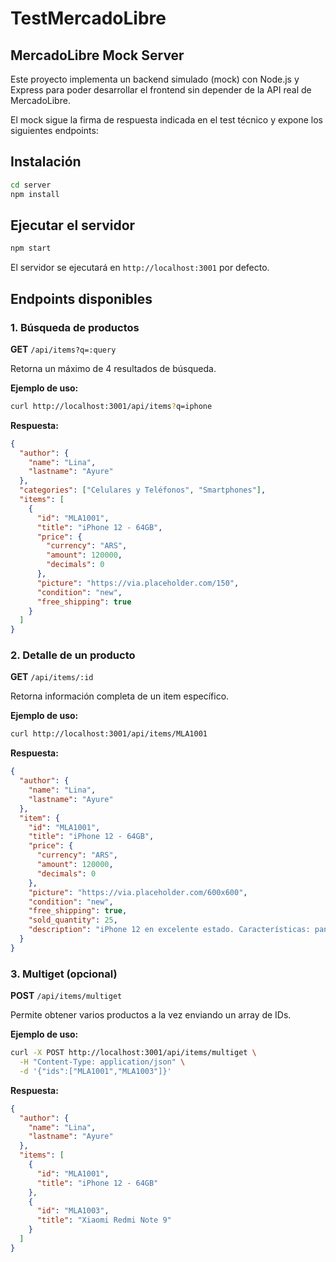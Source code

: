 # TestMercadoLibre

## MercadoLibre Mock Server

Este proyecto implementa un backend simulado (mock) con Node.js y Express para poder desarrollar el frontend sin depender de la API real de MercadoLibre.

El mock sigue la firma de respuesta indicada en el test técnico y expone los siguientes endpoints:

## Instalación

```bash
cd server
npm install
```

## Ejecutar el servidor

```bash
npm start
```

El servidor se ejecutará en `http://localhost:3001` por defecto.

## Endpoints disponibles

### 1. Búsqueda de productos

**GET** `/api/items?q=:query`

Retorna un máximo de 4 resultados de búsqueda.

**Ejemplo de uso:**
```bash
curl http://localhost:3001/api/items?q=iphone
```

**Respuesta:**
```json
{
  "author": { 
    "name": "Lina", 
    "lastname": "Ayure" 
  },
  "categories": ["Celulares y Teléfonos", "Smartphones"],
  "items": [
    {
      "id": "MLA1001",
      "title": "iPhone 12 - 64GB",
      "price": { 
        "currency": "ARS", 
        "amount": 120000, 
        "decimals": 0 
      },
      "picture": "https://via.placeholder.com/150",
      "condition": "new",
      "free_shipping": true
    }
  ]
}
```

### 2. Detalle de un producto

**GET** `/api/items/:id`

Retorna información completa de un item específico.

**Ejemplo de uso:**
```bash
curl http://localhost:3001/api/items/MLA1001
```

**Respuesta:**
```json
{
  "author": { 
    "name": "Lina", 
    "lastname": "Ayure" 
  },
  "item": {
    "id": "MLA1001",
    "title": "iPhone 12 - 64GB",
    "price": { 
      "currency": "ARS", 
      "amount": 120000, 
      "decimals": 0 
    },
    "picture": "https://via.placeholder.com/600x600",
    "condition": "new",
    "free_shipping": true,
    "sold_quantity": 25,
    "description": "iPhone 12 en excelente estado. Características: pantalla 6.1\", 64GB."
  }
}
```

### 3. Multiget (opcional)

**POST** `/api/items/multiget`

Permite obtener varios productos a la vez enviando un array de IDs.

**Ejemplo de uso:**
```bash
curl -X POST http://localhost:3001/api/items/multiget \
  -H "Content-Type: application/json" \
  -d '{"ids":["MLA1001","MLA1003"]}'
```

**Respuesta:**
```json
{
  "author": { 
    "name": "Lina", 
    "lastname": "Ayure" 
  },
  "items": [
    { 
      "id": "MLA1001", 
      "title": "iPhone 12 - 64GB"
    },
    { 
      "id": "MLA1003", 
      "title": "Xiaomi Redmi Note 9"
    }
  ]
}
```